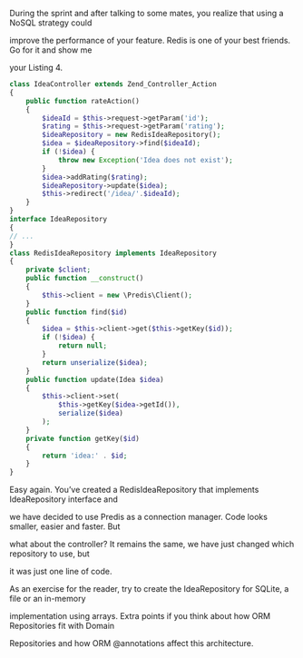 During the sprint and after talking to some mates, you realize that using a NoSQL strategy could

improve the performance of your feature. Redis is one of your best friends. Go for it and show me

your Listing 4.



```php
class IdeaController extends Zend_Controller_Action
{
    public function rateAction()
    {
        $ideaId = $this->request->getParam('id');
        $rating = $this->request->getParam('rating');
        $ideaRepository = new RedisIdeaRepository();
        $idea = $ideaRepository->find($ideaId);
        if (!$idea) {
            throw new Exception('Idea does not exist');
        }
        $idea->addRating($rating);
        $ideaRepository->update($idea);
        $this->redirect('/idea/'.$ideaId);
    }
}
interface IdeaRepository
{
// ...
}
class RedisIdeaRepository implements IdeaRepository
{
    private $client;
    public function __construct()
    {
        $this->client = new \Predis\Client();
    }
    public function find($id)
    {
        $idea = $this->client->get($this->getKey($id));
        if (!$idea) {
            return null;
        }
        return unserialize($idea);
    }
    public function update(Idea $idea)
    {
        $this->client->set(
            $this->getKey($idea->getId()),
            serialize($idea)
        );
    }
    private function getKey($id)
    {
        return 'idea:' . $id;
    }
}
```



Easy again. You’ve created a RedisIdeaRepository that implements IdeaRepository interface and

we have decided to use Predis as a connection manager. Code looks smaller, easier and faster. But

what about the controller? It remains the same, we have just changed which repository to use, but

it was just one line of code.

As an exercise for the reader, try to create the IdeaRepository for SQLite, a file or an in-memory

implementation using arrays. Extra points if you think about how ORM Repositories fit with Domain

Repositories and how ORM @annotations affect this architecture.

